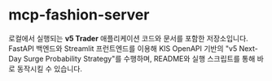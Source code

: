 # mcp-fashion-server

로컬에서 실행되는 **v5 Trader** 애플리케이션 코드와 문서를 포함한 저장소입니다. FastAPI 백엔드와 Streamlit 프런트엔드를 이용해 KIS OpenAPI 기반의 "v5 Next-Day Surge Probability Strategy"를 수행하며, README와 실행 스크립트를 통해 바로 동작시킬 수 있습니다.
